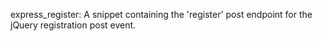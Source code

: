 express_register: A snippet containing the 'register' post endpoint for the jQuery registration post event.
